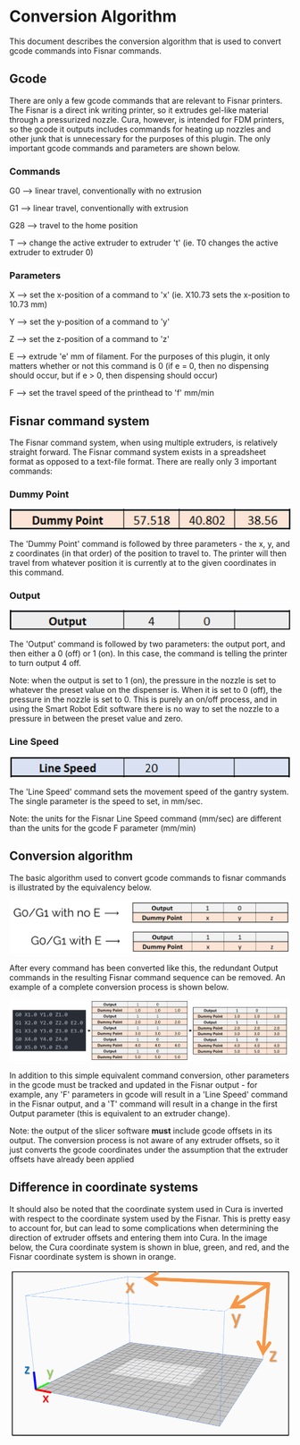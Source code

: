 # Conversion Algorithm
This document describes the conversion algorithm that is used to convert gcode
commands into Fisnar commands.

## Gcode
There are only a few gcode commands that are relevant to Fisnar printers. The
Fisnar is a direct ink writing printer, so it extrudes gel-like material through
a pressurized nozzle. Cura, however, is intended for FDM printers, so the gcode
it outputs includes commands for heating up nozzles and other junk that is
unnecessary for the purposes of this plugin. The only important gcode commands
and parameters are shown below.

### Commands
G0 ⟶ linear travel, conventionally with no extrusion

G1 ⟶ linear travel, conventionally with extrusion

G28 ⟶ travel to the home position

T<t> ⟶ change the active extruder to extruder 't' (ie. T0 changes the active
extruder to extruder 0)

### Parameters
X<x> ⟶ set the x-position of a command to 'x' (ie. X10.73 sets the x-position
to 10.73 mm)

Y<y> ⟶ set the y-position of a command to 'y'

Z<z> ⟶ set the z-position of a command to 'z'

E<e> ⟶ extrude 'e' mm of filament. For the purposes of this plugin, it only matters
whether or not this command is 0 (if e = 0, then no dispensing should occur,
but if e > 0, then dispensing should occur)

F<f> ⟶ set the travel speed of the printhead to 'f' mm/min

## Fisnar command system
The Fisnar command system, when using multiple extruders, is relatively
straight forward. The Fisnar command system exists in a spreadsheet format
as opposed to a text-file format. There are really only 3 important commands:

### Dummy Point

![](doc_pics/dummy_point_example.png)

The 'Dummy Point' command is followed by three parameters - the x, y, and z coordinates
(in that order) of the position to travel to. The printer will then travel from whatever
position it is currently at to the given coordinates in this command.

### Output

![](doc_pics/output_example.png)

The 'Output' command is followed by two parameters: the output port, and then either
a 0 (off) or 1 (on). In this case, the command is telling the printer to turn
output 4 off.

Note: when the output is set to 1 (on), the pressure in the nozzle is set to
whatever the preset value on the dispenser is. When it is set to 0 (off), the pressure
in the nozzle is set to 0. This is purely an on/off process, and in using the
Smart Robot Edit software there is no way to set the nozzle to a pressure in
between the preset value and zero.

### Line Speed

![](doc_pics/line_speed_example.png)

The 'Line Speed' command sets the movement speed of the gantry system. The single
parameter is the speed to set, in mm/sec.

Note: the units for the Fisnar Line Speed command (mm/sec) are different
than the units for the gcode F parameter (mm/min)

## Conversion algorithm
The basic algorithm used to convert gcode commands to fisnar commands is
illustrated by the equivalency below.

![](doc_pics/conversion_table.png)

After every command has been converted like this, the redundant Output commands
in the resulting Fisnar command sequence can be removed. An example of a complete
conversion process is shown below.

![](doc_pics/example_conversion.png)

In addition to this simple equivalent command conversion, other parameters in
the gcode must be tracked and updated in the Fisnar output - for example, any
'F' parameters in gcode will result in a 'Line Speed' command in the Fisnar
output, and a 'T' command will result in a change in the first Output parameter
(this is equivalent to an extruder change).

Note: the output of the slicer software __must__ include gcode offsets in its
output. The conversion process is not aware of any extruder offsets, so it just
converts the gcode coordinates under the assumption that the extruder offsets
have already been applied

## Difference in coordinate systems
It should also be noted that the coordinate system used in Cura is inverted
with respect to the coordinate system used by the Fisnar. This is pretty
easy to account for, but can lead to some complications when determining the
direction of extruder offsets and entering them into Cura. In the image below,
the Cura coordinate system is shown in blue, green, and red, and the Fisnar
coordinate system is shown in orange.

![](doc_pics/coordinate_systems.png)
